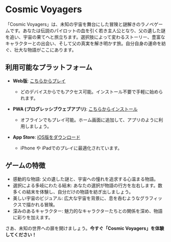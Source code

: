 # Cosmic Voyagers

「Cosmic Voyagers」は、未知の宇宙を舞台にした冒険と謎解きのラノベゲームです。あなたは伝説のパイロットの血を引く若き主人公となり、父の遺した謎を追い、宇宙の果てへと旅立ちます。選択肢によって変わるストーリー、豊富なキャラクターとの出会い、そして父の真実を解き明かす旅。自分自身の運命を紡ぐ、壮大な物語がここにあります。

## 利用可能なプラットフォーム

- **Web版**: [こちらからプレイ](https://www.cosmic-voyagers.space/)
  - どのデバイスからでもアクセス可能。インストール不要で手軽に始められます。

- **PWA (プログレッシブウェブアプリ)**: [こちらからインストール](https://pwa.cosmic-voyagers.space/)
  - オフラインでもプレイ可能。ホーム画面に追加して、アプリのように利用しましょう。

- **App Store**: [iOS版をダウンロード](https://apps.apple.com/vn/app/cosmic-voyagers/id6477825398)
  - iPhone や iPadでのプレイに最適化されています。

## ゲームの特徴

- 感動的な物語: 父の遺した謎と、宇宙への憧れを追求する心温まる物語。
- 選択による多岐にわたる結末: あなたの選択が物語の行方を左右します。数多くの結末を体験し、自分だけの物語を紡ぎ出しましょう。
- 美しい宇宙のビジュアル: 広大な宇宙を背景に、息を呑むようなグラフィックスで描かれる冒険。
- 深みのあるキャラクター: 魅力的なキャラクターたちとの関係を深め、物語に彩りを加えます。


さあ、未知の世界への扉を開けましょう。**今すぐ「Cosmic Voyagers」を体験してください！**
